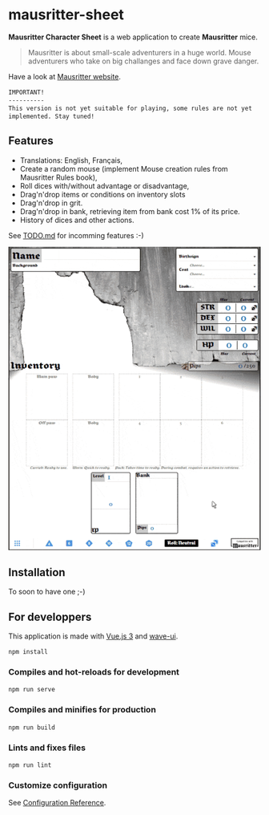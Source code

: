 # mausritter-sheet
**Mausritter Character Sheet** is a web application to create **Mausritter** mice.

> Mausritter is about small-scale adventurers in a huge world. Mouse adventurers who take on big challanges and face down grave danger.

Have a look at [Mausritter website](https://mausritter.com/).

```
IMPORTANT!
----------
This version is not yet suitable for playing, some rules are not yet implemented. Stay tuned!
```

## Features

- Translations: English, Français,
- Create a random mouse (implement Mouse creation rules from Mausritter Rules book),
- Roll dices with/without advantage or disadvantage,
- Drag'n'drop items or conditions on inventory slots
- Drag'n'drop in grit.
- Drag'n'drop in bank, retrieving item from bank cost 1% of its price.
- History of dices and other actions.

See [TODO.md](./src/TODO.md) for incomming features :-)

![Exemple Sheet 0.1.1](./public/img/live.gif)

## Installation

To soon to have one ;-)

## For developpers
This application is made with [Vue.js 3](https://v3.vuejs.org/) and [wave-ui](https://antoniandre.github.io/wave-ui/).

```
npm install
```

### Compiles and hot-reloads for development
```
npm run serve
```

### Compiles and minifies for production
```
npm run build
```

### Lints and fixes files
```
npm run lint
```

### Customize configuration
See [Configuration Reference](https://cli.vuejs.org/config/).
